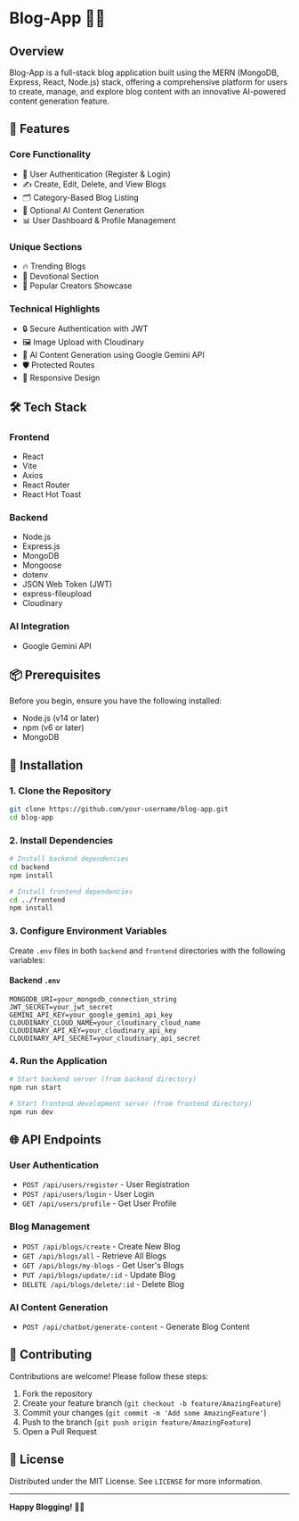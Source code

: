 # Blog-App 📝🌐

## Overview

Blog-App is a full-stack blog application built using the MERN (MongoDB, Express, React, Node.js) stack, offering a comprehensive platform for users to create, manage, and explore blog content with an innovative AI-powered content generation feature.

## 🚀 Features

### Core Functionality
- 👤 User Authentication (Register & Login)
- ✍️ Create, Edit, Delete, and View Blogs
- 🗂️ Category-Based Blog Listing
- 🤖 Optional AI Content Generation
- 📊 User Dashboard & Profile Management

### Unique Sections
- 🔥 Trending Blogs
- 📖 Devotional Section
- 👥 Popular Creators Showcase

### Technical Highlights
- 🔒 Secure Authentication with JWT
- 🖼️ Image Upload with Cloudinary
- 🧠 AI Content Generation using Google Gemini API
- 🛡️ Protected Routes
- 📱 Responsive Design

## 🛠️ Tech Stack

### Frontend
- React
- Vite
- Axios
- React Router
- React Hot Toast

### Backend
- Node.js
- Express.js
- MongoDB
- Mongoose
- dotenv
- JSON Web Token (JWT)
- express-fileupload
- Cloudinary

### AI Integration
- Google Gemini API

## 📦 Prerequisites

Before you begin, ensure you have the following installed:
- Node.js (v14 or later)
- npm (v6 or later)
- MongoDB

## 🔧 Installation

### 1. Clone the Repository
```bash
git clone https://github.com/your-username/blog-app.git
cd blog-app
```

### 2. Install Dependencies
```bash
# Install backend dependencies
cd backend
npm install

# Install frontend dependencies
cd ../frontend
npm install
```

### 3. Configure Environment Variables
Create `.env` files in both `backend` and `frontend` directories with the following variables:

#### Backend `.env`
```
MONGODB_URI=your_mongodb_connection_string
JWT_SECRET=your_jwt_secret
GEMINI_API_KEY=your_google_gemini_api_key
CLOUDINARY_CLOUD_NAME=your_cloudinary_cloud_name
CLOUDINARY_API_KEY=your_cloudinary_api_key
CLOUDINARY_API_SECRET=your_cloudinary_api_secret
```

### 4. Run the Application
```bash
# Start backend server (from backend directory)
npm run start

# Start frontend development server (from frontend directory)
npm run dev
```

## 🌐 API Endpoints

### User Authentication
- `POST /api/users/register` - User Registration
- `POST /api/users/login` - User Login
- `GET /api/users/profile` - Get User Profile

### Blog Management
- `POST /api/blogs/create` - Create New Blog
- `GET /api/blogs/all` - Retrieve All Blogs
- `GET /api/blogs/my-blogs` - Get User's Blogs
- `PUT /api/blogs/update/:id` - Update Blog
- `DELETE /api/blogs/delete/:id` - Delete Blog

### AI Content Generation
- `POST /api/chatbot/generate-content` - Generate Blog Content

## 🤝 Contributing

Contributions are welcome! Please follow these steps:

1. Fork the repository
2. Create your feature branch (`git checkout -b feature/AmazingFeature`)
3. Commit your changes (`git commit -m 'Add some AmazingFeature'`)
4. Push to the branch (`git push origin feature/AmazingFeature`)
5. Open a Pull Request

## 📄 License

Distributed under the MIT License. See `LICENSE` for more information.


---

**Happy Blogging!** 🎉📝